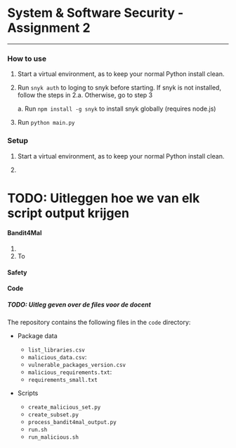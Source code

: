 # System & Software Security - Assignment 2

--------------

### How to use

1. Start a virtual environment, as to keep your normal Python install clean.

2. Run `snyk auth` to loging to snyk before starting. If snyk is not installed, follow the steps in 2.a. Otherwise, go to step 3

    a. Run `npm install -g snyk` to install snyk globally (requires node.js) 

3. Run `python main.py`

### Setup

1. Start a virtual environment, as to keep your normal Python install clean.

2.  


# TODO: Uitleggen hoe we van elk script output krijgen

#### Bandit4Mal

1. 
2. To 


#### Safety


#### Code

##### TODO: Uitleg geven over de files voor de docent

The repository contains the following files in the ```code``` directory: 
* Package data
    - ```list_libraries.csv```
    - ```malicious_data.csv```: 
    - ```vulnerable_packages_version.csv```
    - ```malicious_requirements.txt```: 
    - ```requirements_small.txt```

* Scripts
    - ```create_malicious_set.py```
    - ```create_subset.py```
    - ```process_bandit4mal_output.py```
    - ```run.sh```
    - ```run_malicious.sh```